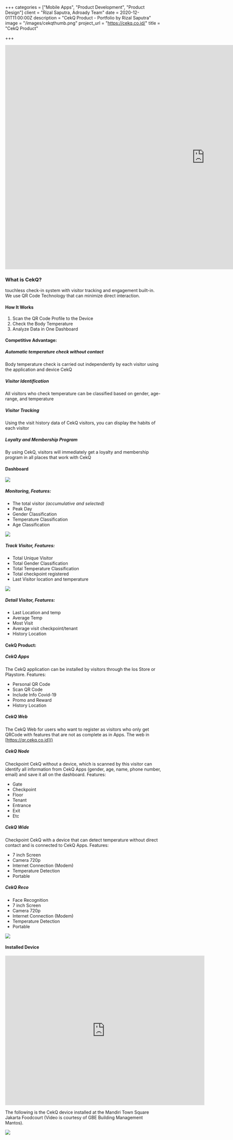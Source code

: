 +++
categories = ["Mobile Apps", "Product Development", "Product Design"]
client = "Rizal Saputra, Adroady Team"
date = 2020-12-01T11:00:00Z
description = "CekQ Product - Portfolio by Rizal Saputra"
image = "/images/cekqthumb.png"
project_url = "https://cekq.co.id/"
title = "CekQ Product"

+++
<div class="videoWrapper"><iframe width="1280" height="720" src="https://www.youtube.com/embed/ASZszZC6exE" frameborder="0" allow="accelerometer; autoplay; clipboard-write; encrypted-media; gyroscope; picture-in-picture" allowfullscreen></iframe></div>

### What is CekQ?

touchless check-in system with visitor tracking and engagement built-in. We use QR Code Technology that can minimize direct interaction.

#### How It Works

1. Scan the QR Code Profile to the Device
2. Check the Body Temperature
3. Analyze Data in One Dashboard

#### Competitive Advantage:

##### Automatic temperature check without contact

Body temperature check is carried out independently by each visitor using the application and device CekQ

##### Visitor Identification

All visitors who check temperature can be classified based on gender, age-range, and temperature

##### Visitor Tracking

Using the visit history data of CekQ visitors, you can display the habits of each visitor

##### Loyalty and Membership Program

By using CekQ, visitors will immediately get a loyalty and membership program in all places that work with CekQ

#### Dashboard

![](/images/cekq1.png)

##### Monitoring, Features:

* The total visitor _(accumulative and selected)_
* Peak Day
* Gender Classification
* Temperature Classification
* Age Classification

![](/images/cekq2.png)

##### Track Visitor, Features:

* Total Unique Visitor
* Total Gender Classification
* Total Temperature Classification
* Total checkpoint registered
* Last Visitor location and temperature

![](/images/cekq3-1.png)

##### Detail Visitor, Features:

* Last Location and temp
* Average Temp
* Most Visit
* Average visit checkpoint/tenant
* History Location

#### CekQ Product:

##### CekQ Apps

The CekQ application can be installed by visitors through the Ios Store or Playstore. Features:

* Personal QR Code
* Scan QR Code
* Include Info Covid-19
* Promo and Reward
* History Location

##### CekQ Web

The CekQ Web for users who want to register as visitors who only get QRCode with features that are not as complete as in Apps. The web in [https://qr.cekq.co.id]()

##### CekQ Node

Checkpoint CekQ without a device, which is scanned by this visitor can identify all information from CekQ Apps (gender, age, name, phone number, email) and save it all on the dashboard. Features:

* Gate
* Checkpoint
* Floor
* Tenant
* Entrance
* Exit
* Etc

##### CekQ Wide

Checkpoint CekQ with a device that can detect temperature without direct contact and is connected to CekQ Apps. Features:

* 7 inch Screen
* Camera 720p
* Internet Connection (Modem)
* Temperature Detection
* Portable

##### CekQ Reco

* Face Recognition
* 7 inch Screen
* Camera 720p
* Internet Connection (Modem)
* Temperature Detection
* Portable

![](/images/rzlaithmb4.jpg)

#### Installed Device

<div class="videoWrapper"><iframe src="https://drive.google.com/file/d/1EvrAM8qX10WORvPtTvDuiZKBRA43uiyf/preview" width="640" height="480" frameborder="0" allowfullscreen></iframe></div>

The following is the CekQ device installed at the Mandiri Town Square Jakarta Foodcourt (Video is courtesy of GBE Building Management Mantos).

![](/images/rzlaithmb5.jpg)